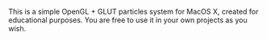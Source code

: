 This is a simple OpenGL + GLUT particles system for MacOS X, created for educational purposes.
You are free to use it in your own projects as you wish.